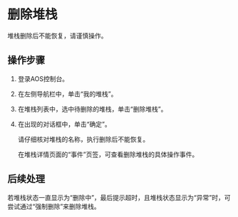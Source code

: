 # 删除堆栈<a name="aos_01_5007"></a>

堆栈删除后不能恢复，请谨慎操作。

## 操作步骤<a name="section2479142815387"></a>

1.  登录AOS控制台。
2.  在左侧导航栏中，单击“我的堆栈”。
3.  在堆栈列表中，选中待删除的堆栈，单击“删除堆栈”。
4.  在出现的对话框中，单击“确定”。

    请仔细核对堆栈的名称，执行删除后不能恢复。

    在堆栈详情页面的“事件”页签，可查看删除堆栈的具体操作事件。


## 后续处理<a name="section1778615312445"></a>

若堆栈状态一直显示为“删除中”，最后提示超时，且堆栈状态显示为“异常”时，可尝试通过“强制删除”来删除堆栈。

